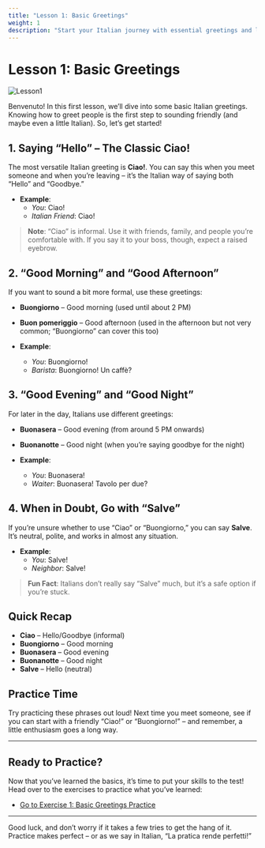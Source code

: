 ```yaml
---
title: "Lesson 1: Basic Greetings"
weight: 1
description: "Start your Italian journey with essential greetings and learn how to say hello like a local."
---
```


# Lesson 1: Basic Greetings

![Lesson1](/images/lessons/lesson1/b2587f28-0d43-4ff6-985a-1f66758db6fc.webp)

Benvenuto! In this first lesson, we’ll dive into some basic Italian greetings. Knowing how to greet people is the first step to sounding friendly (and maybe even a little Italian). So, let’s get started!

## 1. Saying “Hello” – The Classic **Ciao!**

The most versatile Italian greeting is **Ciao!**. You can say this when you meet someone and when you’re leaving – it’s the Italian way of saying both “Hello” and “Goodbye.”

- **Example**: 
  - *You*: Ciao!
  - *Italian Friend*: Ciao!

> **Note**: “Ciao” is informal. Use it with friends, family, and people you’re comfortable with. If you say it to your boss, though, expect a raised eyebrow.

## 2. “Good Morning” and “Good Afternoon”

If you want to sound a bit more formal, use these greetings:

- **Buongiorno** – Good morning (used until about 2 PM)
- **Buon pomeriggio** – Good afternoon (used in the afternoon but not very common; “Buongiorno” can cover this too)

- **Example**:
  - *You*: Buongiorno!
  - *Barista*: Buongiorno! Un caffè?

## 3. “Good Evening” and “Good Night”

For later in the day, Italians use different greetings:

- **Buonasera** – Good evening (from around 5 PM onwards)
- **Buonanotte** – Good night (when you’re saying goodbye for the night)

- **Example**:
  - *You*: Buonasera!
  - *Waiter*: Buonasera! Tavolo per due?

## 4. When in Doubt, Go with “Salve”

If you’re unsure whether to use “Ciao” or “Buongiorno,” you can say **Salve**. It’s neutral, polite, and works in almost any situation.

- **Example**:
  - *You*: Salve!
  - *Neighbor*: Salve!

> **Fun Fact**: Italians don’t really say “Salve” much, but it’s a safe option if you’re stuck.

## Quick Recap

- **Ciao** – Hello/Goodbye (informal)
- **Buongiorno** – Good morning
- **Buonasera** – Good evening
- **Buonanotte** – Good night
- **Salve** – Hello (neutral)

## Practice Time

Try practicing these phrases out loud! Next time you meet someone, see if you can start with a friendly “Ciao!” or “Buongiorno!” – and remember, a little enthusiasm goes a long way.

---

## Ready to Practice?

Now that you’ve learned the basics, it’s time to put your skills to the test! Head over to the exercises to practice what you’ve learned:

- [Go to Exercise 1: Basic Greetings Practice](../exercise1/)

---

Good luck, and don’t worry if it takes a few tries to get the hang of it. Practice makes perfect – or as we say in Italian, “La pratica rende perfetti!”

